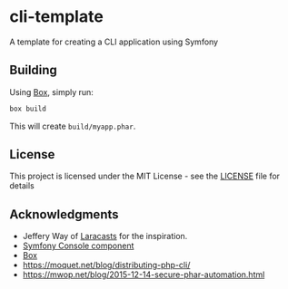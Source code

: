 # cli-template

A template for creating a CLI application using Symfony

## Building

Using [Box](https://box-project.github.io/box2/), simply run:

```sh
box build
```

This will create `build/myapp.phar`.

## License

This project is licensed under the MIT License - see the [LICENSE](LICENSE) file for details

## Acknowledgments

* Jeffery Way of [Laracasts](https://laracasts.com/) for the inspiration.
* [Symfony Console component](https://symfony.com/console)
* [Box](https://box-project.github.io/box2/)
* https://moquet.net/blog/distributing-php-cli/
* https://mwop.net/blog/2015-12-14-secure-phar-automation.html
